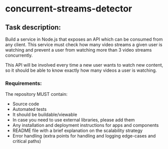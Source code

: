 # concurrent-streams-detector

## Task description:
Build a service in Node.js that exposes an API which can be consumed from any client.
This service must check how many video streams a given user is watching and prevent a user from watching more than 3 video streams concurrently.

This API will be involved every time a new user wants to watch new content, so it should be able to know exactly how many videos a user is watching.

### Requirements:

The repository MUST contain:
- Source code
- Automated tests
- It should be buildable/viewable
- In case you need to use external libraries, please add them
- Any installation and deployment instructions for apps and components
- README file with a brief explanation on the scalability strategy
- Error handling (extra points for handling and logging edge-cases and critical paths)